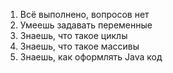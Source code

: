1. Всё выполнено, вопросов нет
2. Умеешь задавать переменные
3. Знаешь, что такое циклы
4. Знаешь, что такое массивы
5. Знаешь, как оформлять Java код 